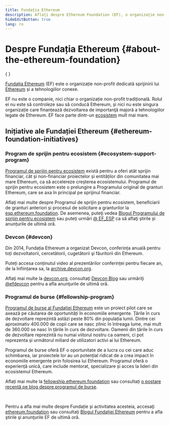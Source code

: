```yaml
---
title: Fundația Ethereum
description: Aflați despre Ethereum Foundation (EF), o organizație non-profit dedicată sprijinirii Ethereum și a tehnologiilor conexe.
hideEditButton: true
lang: ro
---
```


# Despre Fundația Ethereum \{#about-the-ethereum-foundation}

{
<Logo/>
}

[Fundația Ethereum](http://ethereum.foundation/) (EF) este o organizație non-profit dedicată sprijinirii lui [Ethereum](/what-is-ethereum/) și a tehnologiilor conexe.

EF nu este o companie, nici chiar o organizație non-profit tradițională. Rolul ei nu este să controleze sau să conducă Ethereum, și nici nu este singura organizație care finanțează dezvoltarea de importanţă majoră a tehnologiilor legate de Ethereum. EF face parte dintr-un [ecosistem](/community/) mult mai mare.

## Inițiative ale Fundației Ethereum \{#ethereum-foundation-initiatives}

### Program de sprijin pentru ecosistem \{#ecosystem-support-program}

[Programul de sprijin pentru ecosistem](https://esp.ethereum.foundation/) există pentru a oferi atât sprijin financiar, cât și non-financiar proiectelor și entităților din comunitatea mai mare Ethereum, ca să accelereze creșterea ecosistemului. Programul de sprijin pentru ecosistem este o prelungire a Programului original de granturi Ethereum, care se axa în principal pe sprijinul financiar.

Aflaţi mai multe despre Programul de sprijin pentru ecosistem, beneficiarii de granturi anteriori și procesul de solicitare a granturilor la [esp.ethereum.foundation](https://esp.ethereum.foundation/). De asemenea, puteţi vedea [Blogul Programului de sprijin pentru ecosistem](https://blog.ethereum.org/category/ecosystem-support-program/) sau puteţi urmări [@ EF_ESP](https://twitter.com/EF_ESP) ca să aflaţi știrile și anunțurile de ultimă oră.

### Devcon \{#devcon}

Din 2014, Fundația Ethereum a organizat Devcon, conferința anuală pentru toți dezvoltatorii, cercetătorii, cugetătorii şi făuritorii din Ethereum.

Puteți accesa conținutul video al prezentărilor conferinței pentru fiecare an, de la înființarea sa, la [archive.devcon.org](https://archive.devcon.org/).

Aflaţi mai multe la [devcon.org](https://devcon.org/), consultaţi [Devcon Blog](https://devcon.org/en/blogs/) sau urmăriţi [@efdevcon](https://twitter.com/EFDevcon) pentru a afla anunţurile de ultimă oră.

### Programul de burse \{#fellowship-program}

[Programul de burse al Fundației Ethereum](https://fellowship.ethereum.foundation/) este un proiect pilot care se axează pe căutarea de oportunități în economiile emergente. Țările în curs de dezvoltare reprezintă astăzi peste 80% din populația lumii. Dintre cei aproximativ 400.000 de copii care se nasc zilnic în întreaga lume, mai mult de 360.000 se nasc în țările în curs de dezvoltare. Oamenii din țările în curs de dezvoltare reprezintă nu numai viitorul nostru ca oameni, ci pot reprezenta și următorul miliard de utilizatori activi ai lui Ethereum.

Programul de burse oferă EF o oportunitate de a lucra cu cei care aduc schimbarea, iar proiectele lor au un potențial ridicat de a crea impact în economiile emergente prin folosirea lui Ethereum. Programul oferă o experiență unică, care include mentorat, specializare și acces la lideri din ecosistemul Ethereum.

Aflați mai multe la [fellowship.ethereum.foundation](https://fellowship.ethereum.foundation/) sau consultați [o postare recentă pe blog despre programul de burse](https://blog.ethereum.org/2021/05/07/ethereum-for-the-next-billion/).

<br/>

Pentru a afla mai multe despre Fundație și activitatea acesteia, accesaţi [ethereum.foundation](http://ethereum.foundation/) sau consultaţi [Blogul Fundației Ethereum](https://blog.ethereum.org/) pentru a afla ştirile şi anunţurile EF de ultimă oră.
